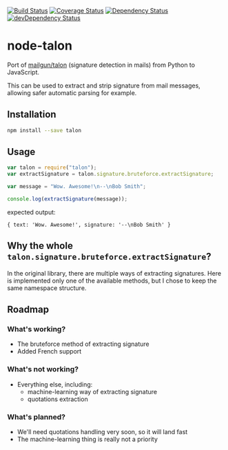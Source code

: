 [![Build Status](https://travis-ci.org/lmtm/node-talon.svg)](https://travis-ci.org/lmtm/node-talon) [![Coverage Status](https://coveralls.io/repos/lmtm/node-talon/badge.png)](https://coveralls.io/r/lmtm/node-talon) [![Dependency Status](https://david-dm.org/lmtm/node-talon.png)](https://david-dm.org/lmtm/node-talon) [![devDependency Status](https://david-dm.org/lmtm/node-talon/dev-status.png)](https://david-dm.org/lmtm/node-talon#info=devDependencies)

node-talon
==========

Port of [mailgun/talon](https://github.com/mailgun/talon) (signature detection in mails) from Python to JavaScript.

This can be used to extract and strip signature from mail messages, allowing safer automatic parsing for example.

Installation
------------

```sh
npm install --save talon
```

Usage
-----

```js
var talon = require("talon");
var extractSignature = talon.signature.bruteforce.extractSignature;

var message = "Wow. Awesome!\n--\nBob Smith";

console.log(extractSignature(message));
```

expected output:

```
{ text: 'Wow. Awesome!', signature: '--\nBob Smith' }
```

Why the whole `talon.signature.bruteforce.extractSignature`?
------------------------------------------------------------

In the original library, there are multiple ways of extracting signatures. Here is implemented only one of the available methods, but I chose to keep the same namespace structure.

Roadmap
-------

### What's working?

* The bruteforce method of extracting signature
* Added French support

### What's not working?

* Everything else, including:
  * machine-learning way of extracting signature
  * quotations extraction

### What's planned?

* We'll need quotations handling very soon, so it will land fast
* The machine-learning thing is really not a priority

